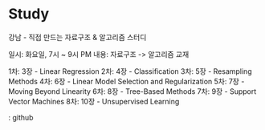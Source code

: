 # Study

강남 - 직접 만드는 자료구조 & 알고리즘 스터디 

일시: 화요일, 7시 ~ 9시 PM
내용: 자료구조 -> 알고리즘 
교재 

1차: 3장 - Linear Regression
2차: 4장 - Classification
3차: 5장 - Resampling Methods
4차: 6장 - Linear Model Selection and Regularization
5차: 7장 - Moving Beyond Linearity
6차: 8장 - Tree-Based Methods
7차: 9장 - Support Vector Machines
8차: 10장 - Unsupervised Learning

: github
